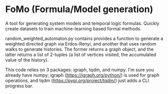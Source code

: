 # FoMo (Formula/Model generation)

A tool for generating system models and temporal logic formulas.
Quickly create datasets to train machine-learning based formal methods.

random_weighted_automaton.py contains provides a function to generate a weighted directed graph via Erdos-Renyi, and another that uses random walks to generate histories. The former returns a graph object, and the latter returns a list of 2-tuples (a list of vertices visited, the accumulated value of the history).

This code relies on 3 packages: igraph, tqdm, and numpy.
I'm sure you already have numpy; igraph (https://igraph.org/python/) is used for graph operations, and tqdm (https://pypi.org/project/tqdm/) just adds a CLI progress bar.

